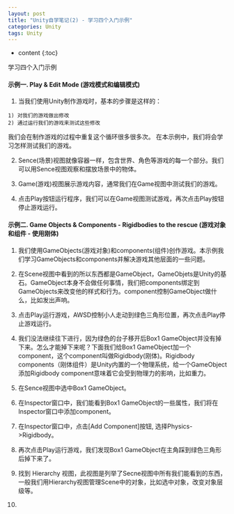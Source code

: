 ```yaml
---
layout: post
title: "Unity自学笔记(2) - 学习四个入门示例"
categories: Unity
tags: Unity
---
```


* content
{:toc}

学习四个入门示例

#### 示例一. Play & Edit Mode (游戏模式和编辑模式)
1. 当我们使用Unity制作游戏时，基本的步骤是这样的：

  ```
  1) 对我们的游戏做出修改
  2) 通过运行我们的游戏来测试这些修改
  ```

  我们会在制作游戏的过程中重复这个循环很多很多次。
  在本示例中，我们将会学习怎样测试我们的游戏。

2. Sence(场景)视图就像容器一样，包含世界、角色等游戏的每一个部分。我们可以用Sence视图观察和摆放场景中的物体。

3. Game(游戏)视图展示游戏内容，通常我们在Game视图中测试我们的游戏。

4. 点击Play按钮运行程序，我们可以在Game视图测试游戏，再次点击Play按钮停止游戏运行。

#### 示例二. Game Objects & Components - Rigidbodies to the rescue (游戏对象和组件 - 使用刚体)
1. 我们使用GameObjects(游戏对象)和components(组件)创作游戏。本示例我们学习GameObjects和components并解决游戏其他层面的一些问题。

2. 在Scene视图中看到的所以东西都是GameObject，GameObjets是Unity的基石。GameObject本身不会做任何事情，我们把components绑定到GameObjects来改变他的样式和行为。component控制GameObject做什么，比如发出声响。
3. 点击Play运行游戏，AWSD控制小人走动到绿色三角形位置，再次点击Play停止游戏运行。
4. 我们没法继续往下进行，因为绿色的台子移开后Box1 GameObject并没有掉下来。怎么才能掉下来呢？下面我们给Box1 GameObject加一个component，这个component叫做Rigidbody(刚体)。Rigidbody components（刚体组件）是Unity内置的一个物理系统，给一个GameObject添加Rigidbody component意味着它会受到物理力的影响，比如重力。
5. 在Sence视图中选中Box1 GameObject。
6. 在Inspector窗口中，我们能看到Box1 GameObject的一些属性，我们将在Inspector窗口中添加component。
7. 在Inspector窗口中，点击[Add Component]按钮, 选择Physics->Rigidbody。
8. 再次点击Play运行游戏，我们发现Box1 GameObject在主角踩到绿色三角形后掉下来了。
9. 找到 Hierarchy 视图，此视图是列举了Secne视图中所有我们能看到的东西，一般我们用Hierarchy视图管理Scene中的对象，比如选中对象，改变对象层级等。
10. 